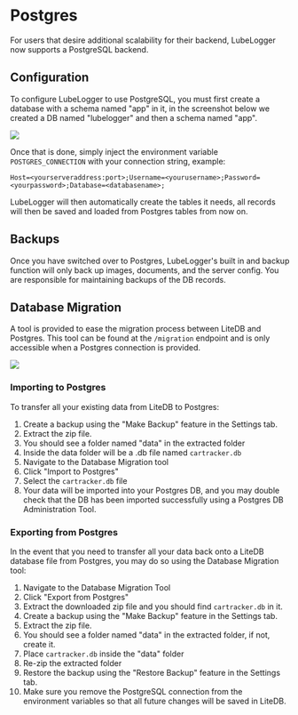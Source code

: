 # Postgres

For users that desire additional scalability for their backend, LubeLogger now supports a PostgreSQL backend.

## Configuration

To configure LubeLogger to use PostgreSQL, you must first create a database with a schema named "app" in it, in the screenshot below we created a DB named "lubelogger" and then a schema named "app".

![](/Advanced/Postgres/a/image-1726781278694.png)

Once that is done, simply inject the environment variable `POSTGRES_CONNECTION` with your connection string, example:

```
Host=<yourserveraddress:port>;Username=<yourusername>;Password=<yourpassword>;Database=<databasename>;
```

LubeLogger will then automatically create the tables it needs, all records will then be saved and loaded from Postgres tables from now on.

## Backups

Once you have switched over to Postgres, LubeLogger's built in and backup function will only back up images, documents, and the server config. You are responsible for maintaining backups of the DB records.

## Database Migration

A tool is provided to ease the migration process between LiteDB and Postgres. This tool can be found at the `/migration` endpoint and is only accessible when a Postgres connection is provided.

![](/Advanced/Postgres/a/image-1726781283739.png)

### Importing to Postgres

To transfer all your existing data from LiteDB to Postgres:
1. Create a backup using the "Make Backup" feature in the Settings tab.
2. Extract the zip file.
3. You should see a folder named "data" in the extracted folder
4. Inside the data folder will be a .db file named `cartracker.db`
5. Navigate to the Database Migration tool
6. Click "Import to Postgres"
7. Select the `cartracker.db` file
8. Your data will be imported into your Postgres DB, and you may double check that the DB has been imported successfully using a Postgres DB Administration Tool.

### Exporting from Postgres

In the event that you need to transfer all your data back onto a LiteDB database file from Postgres, you may do so using the Database Migration tool:
1. Navigate to the Database Migration Tool
2. Click "Export from Postgres"
3. Extract the downloaded zip file and you should find `cartracker.db` in it.
4. Create a backup using the "Make Backup" feature in the Settings tab.
5. Extract the zip file.
6. You should see a folder named "data" in the extracted folder, if not, create it.
7. Place `cartracker.db` inside the "data" folder
8. Re-zip the extracted folder
9. Restore the backup using the "Restore Backup" feature in the Settings tab.
10. Make sure you remove the PostgreSQL connection from the environment variables so that all future changes will be saved in LiteDB.
